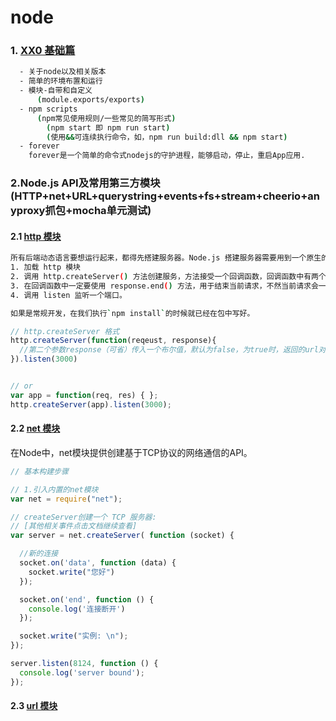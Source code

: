 # node #

### 1. [XX0 基础篇](https://github.com/mcya/node-as-myself/tree/master/01_base(nodeJS一些日常化的知识点))

```bash
  - 关于node以及相关版本
  - 简单的环境布置和运行
  - 模块-自带和自定义
      (module.exports/exports)
  - npm scripts
      (npm常见使用规则/一些常见的简写形式)
        (npm start 即 npm run start)
        (使用&&可连续执行命令，如，npm run build:dll && npm start)
  - forever
    forever是一个简单的命令式nodejs的守护进程，能够启动，停止，重启App应用.
```

### 2.Node.js API及常用第三方模块(HTTP+net+URL+querystring+events+fs+stream+cheerio+anyproxy抓包+mocha单元测试)
#### 2.1 [http 模块](https://github.com/mcya/node-as-myself/tree/master/02_thirdApi(HTTP+net+URL+querystring+events+fs+stream+cheerio+anyproxy抓包+mocha单元测试)/02_01_http)
```bash
所有后端动态语言要想运行起来，都得先搭建服务器。Node.js 搭建服务器需要用到一个原生的模块 http。
1. 加载 http 模块
2. 调用 http.createServer() 方法创建服务，方法接受一个回调函数，回调函数中有两个参数，第一个是请求体，第二个是响应体。
3. 在回调函数中一定要使用 response.end() 方法，用于结束当前请求，不然当前请求会一直处在等待的状态。
4. 调用 listen 监听一个端口。

如果是常规开发，在我们执行`npm install`的时候就已经在包中写好。
```
```js
// http.createServer 格式
http.createServer(function(reqeust, response){
  //第二个参数response（可省）传入一个布尔值，默认为false，为true时，返回的url对象中，query的属性为一个对象
}).listen(3000)


// or
var app = function(req, res) { };
http.createServer(app).listen(3000);

```

#### 2.2 [net 模块](https://github.com/mcya/node-as-myself/tree/master/02_thirdApi(HTTP+net+URL+querystring+events+fs+stream+cheerio+anyproxy抓包+mocha单元测试)/02_02_net)

在Node中，net模块提供创建基于TCP协议的网络通信的API。
```js
// 基本构建步骤

// 1.引入内置的net模块
var net = require("net");

// createServer创建一个 TCP 服务器:
// [其他相关事件点击文档继续查看]
var server = net.createServer( function (socket) {

  //新的连接
  socket.on('data', function (data) {
    socket.write("您好")
  });

  socket.on('end', function () {
    console.log('连接断开')
  });

  socket.write("实例: \n");
});

server.listen(8124, function () {
  console.log('server bound');
});
```



#### 2.3 [url 模块](https://github.com/mcya/node-as-myself/tree/master/02_thirdApi(HTTP+net+URL+querystring+events+fs+stream+cheerio+anyproxy抓包+mocha单元测试)/02_03_url)
```
```
